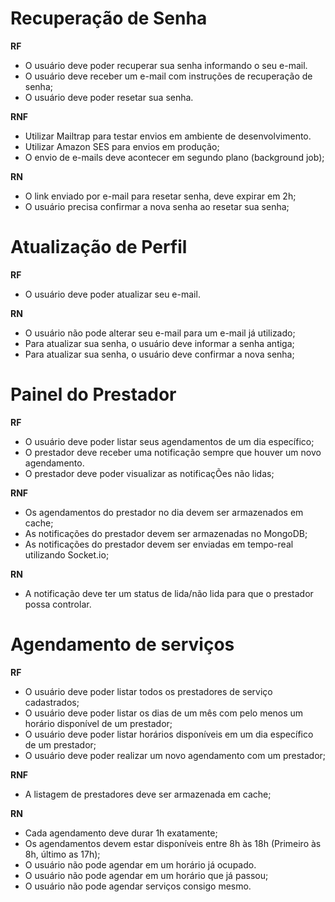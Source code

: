 # Recuperação de Senha

**RF**

- O usuário deve poder recuperar sua senha informando o seu e-mail.
- O usuário deve receber um e-mail com instruções de recuperação de senha;
- O usuário deve poder resetar sua senha.

**RNF**

- Utilizar Mailtrap para testar envios em ambiente de desenvolvimento.
- Utilizar Amazon SES para envios em produção;
- O envio de e-mails deve acontecer em segundo plano (background job);

**RN**


- O link enviado por e-mail para resetar senha, deve expirar em 2h;
- O usuário precisa confirmar a nova senha ao resetar sua senha;

# Atualização de Perfil

**RF**

- O usuário deve poder atualizar seu e-mail.

**RN**

- O usuário não pode alterar seu e-mail para um e-mail já utilizado;
- Para atualizar sua senha, o usuário deve informar a senha antiga;
- Para atualizar sua senha, o usuário deve confirmar a nova senha;

# Painel do Prestador

**RF**

- O usuário deve poder listar seus agendamentos de um dia específico;
- O prestador deve receber uma notificação sempre que houver um novo agendamento.
- O prestador deve poder visualizar as notificaçÕes não lidas;

**RNF**

- Os agendamentos do prestador no dia devem ser armazenados em cache;
- As notificações do prestador devem ser armazenadas no MongoDB;
- As notificações do prestador devem ser enviadas em tempo-real utilizando Socket.io;

**RN**

- A notificação deve ter um status de lida/não lida para que o prestador possa controlar.


# Agendamento de serviços

**RF**

- O usuário deve poder listar todos os prestadores de serviço cadastrados;
- O usuário deve poder listar os dias de um mês com pelo menos um horário disponível de um prestador;
- O usuário deve poder listar horários disponíveis em um dia específico de um prestador;
- O usuário deve poder realizar um novo agendamento com um prestador;

**RNF**

- A listagem de prestadores deve ser armazenada em cache;

**RN**

- Cada agendamento deve durar 1h exatamente;
- Os agendamentos devem estar disponíveis entre 8h às 18h (Primeiro às 8h, último as 17h);
- O usuário não pode agendar em um horário já ocupado.
- O usuário não pode agendar em um horário que já passou;
- O usuário não pode agendar serviços consigo mesmo.
